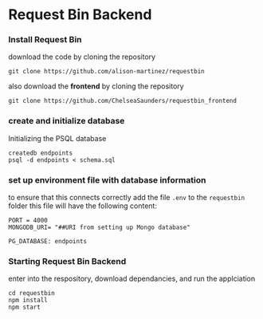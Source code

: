 # Request Bin Backend

### Install Request Bin
download the code by cloning the repository
```
git clone https://github.com/alison-martinez/requestbin
```

also download the **frontend** by cloning the repository
```
git clone https://github.com/ChelseaSaunders/requestbin_frontend
```

### create and initialize database
Initializing the PSQL database
```
createdb endpoints
psql -d endpoints < schema.sql
```

### set up environment file with database information
to ensure that this connects correctly add the file `.env` to the `requestbin` folder
this file will have the following content:
```
PORT = 4000
MONGODB_URI= "##URI from setting up Mongo database"

PG_DATABASE: endpoints
```

### Starting Request Bin Backend
enter into the respository, download dependancies, and run the applciation
```
cd requestbin
npm install
npm start
```